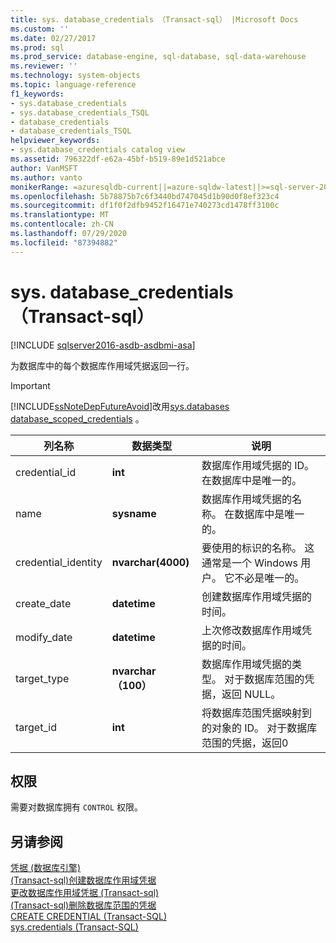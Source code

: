 ```yaml
---
title: sys. database_credentials （Transact-sql） |Microsoft Docs
ms.custom: ''
ms.date: 02/27/2017
ms.prod: sql
ms.prod_service: database-engine, sql-database, sql-data-warehouse
ms.reviewer: ''
ms.technology: system-objects
ms.topic: language-reference
f1_keywords:
- sys.database_credentials
- sys.database_credentials_TSQL
- database_credentials
- database_credentials_TSQL
helpviewer_keywords:
- sys.database_credentials catalog view
ms.assetid: 796322df-e62a-45bf-b519-89e1d521abce
author: VanMSFT
ms.author: vanto
monikerRange: =azuresqldb-current||=azure-sqldw-latest||>=sql-server-2016||=sqlallproducts-allversions||>=sql-server-linux-2017||=azuresqldb-mi-current
ms.openlocfilehash: 5b78875b7c6f3440bd747045d1b90d0f8ef323c4
ms.sourcegitcommit: df1f0f2dfb9452f16471e740273cd1478ff3100c
ms.translationtype: MT
ms.contentlocale: zh-CN
ms.lasthandoff: 07/29/2020
ms.locfileid: "87394882"
---
```

# <a name="sysdatabase_credentials-transact-sql"></a>sys. database_credentials （Transact-sql）
[!INCLUDE [sqlserver2016-asdb-asdbmi-asa](../../includes/applies-to-version/sqlserver2016-asdb-asdbmi-asa.md)]

  为数据库中的每个数据库作用域凭据返回一行。  
> [!IMPORTANT]  
>  [!INCLUDE[ssNoteDepFutureAvoid](../../includes/ssnotedepfutureavoid-md.md)]改用[sys.databases database_scoped_credentials](../../relational-databases/system-catalog-views/sys-database-scoped-credentials-transact-sql.md) 。    
  
|列名称|数据类型|说明|  
|-----------------|---------------|-----------------|  
|credential_id|**int**|数据库作用域凭据的 ID。 在数据库中是唯一的。|  
|name|**sysname**|数据库作用域凭据的名称。 在数据库中是唯一的。|  
|credential_identity|**nvarchar(4000)**|要使用的标识的名称。 这通常是一个 Windows 用户。 它不必是唯一的。|  
|create_date|**datetime**|创建数据库作用域凭据的时间。|  
|modify_date|**datetime**|上次修改数据库作用域凭据的时间。|  
|target_type|**nvarchar （100）**|数据库作用域凭据的类型。 对于数据库范围的凭据，返回 NULL。|  
|target_id|**int**|将数据库范围凭据映射到的对象的 ID。 对于数据库范围的凭据，返回0|  
  
## <a name="permissions"></a>权限  
 需要对数据库拥有 `CONTROL` 权限。  
  
## <a name="see-also"></a>另请参阅  
 [凭据 &#40;数据库引擎&#41;](../../relational-databases/security/authentication-access/credentials-database-engine.md)   
 [&#40;Transact-sql&#41;创建数据库作用域凭据](../../t-sql/statements/create-database-scoped-credential-transact-sql.md)   
 [更改数据库作用域凭据 &#40;Transact-sql&#41;](../../t-sql/statements/alter-database-scoped-credential-transact-sql.md)   
 [&#40;Transact-sql&#41;删除数据库范围的凭据](../../t-sql/statements/drop-database-scoped-credential-transact-sql.md)   
 [CREATE CREDENTIAL &#40;Transact-SQL&#41;](../../t-sql/statements/create-credential-transact-sql.md)   
 [sys.credentials (Transact-SQL)](../../relational-databases/system-catalog-views/sys-credentials-transact-sql.md)  
  
  
